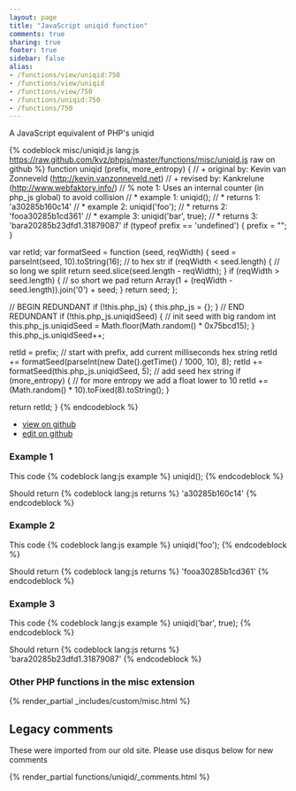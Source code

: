 ```yaml
---
layout: page
title: "JavaScript uniqid function"
comments: true
sharing: true
footer: true
sidebar: false
alias:
- /functions/view/uniqid:750
- /functions/view/uniqid
- /functions/view/750
- /functions/uniqid:750
- /functions/750
---
```

<!-- Generated by Rakefile:build -->
A JavaScript equivalent of PHP's uniqid

{% codeblock misc/uniqid.js lang:js https://raw.github.com/kvz/phpjs/master/functions/misc/uniqid.js raw on github %}
function uniqid (prefix, more_entropy) {
  // +   original by: Kevin van Zonneveld (http://kevin.vanzonneveld.net)
  // +    revised by: Kankrelune (http://www.webfaktory.info/)
  // %        note 1: Uses an internal counter (in php_js global) to avoid collision
  // *     example 1: uniqid();
  // *     returns 1: 'a30285b160c14'
  // *     example 2: uniqid('foo');
  // *     returns 2: 'fooa30285b1cd361'
  // *     example 3: uniqid('bar', true);
  // *     returns 3: 'bara20285b23dfd1.31879087'
  if (typeof prefix == 'undefined') {
    prefix = "";
  }

  var retId;
  var formatSeed = function (seed, reqWidth) {
    seed = parseInt(seed, 10).toString(16); // to hex str
    if (reqWidth < seed.length) { // so long we split
      return seed.slice(seed.length - reqWidth);
    }
    if (reqWidth > seed.length) { // so short we pad
      return Array(1 + (reqWidth - seed.length)).join('0') + seed;
    }
    return seed;
  };

  // BEGIN REDUNDANT
  if (!this.php_js) {
    this.php_js = {};
  }
  // END REDUNDANT
  if (!this.php_js.uniqidSeed) { // init seed with big random int
    this.php_js.uniqidSeed = Math.floor(Math.random() * 0x75bcd15);
  }
  this.php_js.uniqidSeed++;

  retId = prefix; // start with prefix, add current milliseconds hex string
  retId += formatSeed(parseInt(new Date().getTime() / 1000, 10), 8);
  retId += formatSeed(this.php_js.uniqidSeed, 5); // add seed hex string
  if (more_entropy) {
    // for more entropy we add a float lower to 10
    retId += (Math.random() * 10).toFixed(8).toString();
  }

  return retId;
}
{% endcodeblock %}

 - [view on github](https://github.com/kvz/phpjs/blob/master/functions/misc/uniqid.js)
 - [edit on github](https://github.com/kvz/phpjs/edit/master/functions/misc/uniqid.js)

### Example 1
This code
{% codeblock lang:js example %}
uniqid();
{% endcodeblock %}

Should return
{% codeblock lang:js returns %}
'a30285b160c14'
{% endcodeblock %}

### Example 2
This code
{% codeblock lang:js example %}
uniqid('foo');
{% endcodeblock %}

Should return
{% codeblock lang:js returns %}
'fooa30285b1cd361'
{% endcodeblock %}

### Example 3
This code
{% codeblock lang:js example %}
uniqid('bar', true);
{% endcodeblock %}

Should return
{% codeblock lang:js returns %}
'bara20285b23dfd1.31879087'
{% endcodeblock %}


### Other PHP functions in the misc extension
{% render_partial _includes/custom/misc.html %}
## Legacy comments
These were imported from our old site. Please use disqus below for new comments
<div style="overflow-y: scroll; max-height: 500px;">
{% render_partial functions/uniqid/_comments.html %}
</div>
